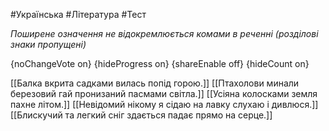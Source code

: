 #Українська #Література #Тест

*Поширене означення не відокремлюється комами в реченні (розділові знаки пропущені)*

{noChangeVote on}
{hideProgress on}
{shareEnable off}
{hideCount on}

[[Балка вкрита садками вилась попід горою.]]
[[Птахолови минали березовий гай пронизаний пасмами світла.]]
[[Усіяна колосками земля пахне літом.]]
[[Невідомий нікому я сідаю на лавку слухаю і дивлюся.]]
[[Блискучий та легкий сніг здається падає прямо на серце.]]
